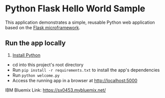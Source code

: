 # Python Flask Hello World Sample

This application demonstrates a simple, reusable Python web application based on the [Flask microframework](http://flask.pocoo.org/).

## Run the app locally

1. [Install Python][]
+ cd into this project's root directory
+ Run `pip install -r requirements.txt` to install the app's dependencies
+ Run `python welcome.py`
+ Access the running app in a browser at <http://localhost:5000>

[Install Python]: https://www.python.org/downloads/




IBM Bluemix Link: https://sx0453.mybluemix.net/
